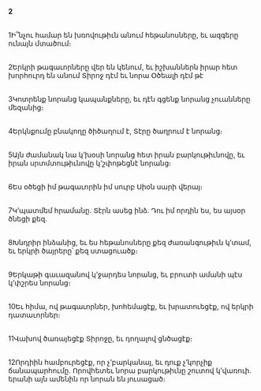 **2**

\
1Ի՞նչու համար են խռովութիւն անում հեթանոսները, եւ ազգերը ունայն մտածում։

\
2Երկրի թագաւորները վեր են կենում, եւ իշխաններն իրար հետ խորհուրդ են անում Տիրոջ դէմ եւ նորա Օծեալի դէմ թէ

\
3Կոտրենք նորանց կապանքները, եւ դէն գցենք նորանց չուանները մեզանից։

\
4Երկնքումը բնակողը ծիծաղում է, Տէրը ծաղրում է նորանց։

\
5Այն ժամանակ նա կ’խօսի նորանց հետ իրան բարկութիւնովը, եւ իրան սրտմտութիւնովը կ’շփոթեցնէ նորանց։

\
6Ես օծեցի իմ թագաւորին իմ սուրբ Սիօն սարի վերայ։

\
7Կ’պատմեմ հրամանը. Տէրն ասեց ինձ. Դու իմ որդին ես, ես այսօր ծնեցի քեզ.

\
8Խնդրիր ինձանից, եւ ես հեթանոսները քեզ ժառանգութիւն կ’տամ, եւ երկրի ծայրերը՝ քեզ ստացուածք։

\
9Երկաթի գաւազանով կ’ջարդես նորանց, եւ բրուտի ամանի պէս կ’փշրես նորանց։

\
10Եւ հիմա, ով թագաւորներ, խոհեմացէք, եւ խրատուեցէք, ով երկրի դատաւորներ։

\
11Վախով ծառայեցէք Տիրոջը, եւ դողալով ցնծացէք։

\
12Որդիին համբուրեցէք, որ չ’բարկանայ, եւ դուք չ’կորչիք ճանապարհումը. Որովհետեւ նորա բարկութիւնը շուտով կ’վառուի. երանի այն ամենին որ նորան են յուսացած։
